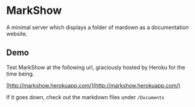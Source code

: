 # MarkShow

A minimal server which displays a folder of mardown as a documentation website.


## Demo

Test MarkShow at the following url, graciously hosted by Heroku for the time being.

[http://markshow.herokuapp.com/](http://markshow.herokuapp.com/)

If it goes down, check out the markdown files under `/Documents`